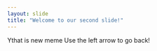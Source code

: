 ```yaml
---
layout: slide
title: "Welcome to our second slide!"
---
```

Ythat  is new meme
Use the left arrow to go back!



